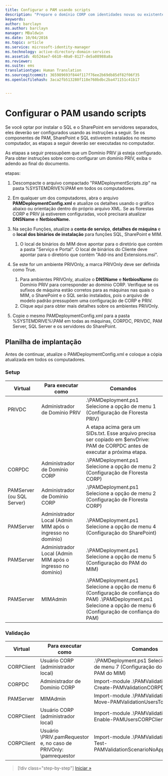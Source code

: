 ```yaml
---
title: Configurar o PAM usando scripts
description: "Prepare o domínio CORP com identidades novas ou existentes para serem gerenciadas pelo Privileged Identity Manager usando scripts"
keywords: 
author: barclayn
ms.author: barclayn
manager: MBaldwin
ms.date: 10/04/2016
ms.topic: article
ms.service: microsoft-identity-manager
ms.technology: active-directory-domain-services
ms.assetid: 4b524ae7-6610-40a0-8127-de5a08988a8a
ms.reviewer: 
ms.suite: ems
translationtype: Human Translation
ms.sourcegitcommit: 365989693f844f117f76ee2b69db85df82f06f35
ms.openlocfilehash: 3aca2fb513280f118e760bdbc2ba471151c41b17


---
```


# <a name="configure-pam-using-scripts"></a>Configurar o PAM usando scripts

Se você optar por instalar o SQL e o SharePoint em servidores separados, eles deverão ser configurados usando as instruções a seguir. Se os componentes de PAM, SharePoint e SQL estiverem instalados no mesmo computador, as etapas a seguir deverão ser executadas no computador.

As etapas a seguir pressupõem que um Domínio PRIV já esteja configurado. Para obter instruções sobre como configurar um domínio PRIV, exiba o adendo ao final do documento.

etapas:

1. Descompacte o arquivo compactado "PAMDeploymentScripts.zip" na pasta %SYSTEMDRIVE%\PAM em todos os computadores.
2. Em qualquer um dos computadores, abra o arquivo **PAMDeploymentConfig.xml** e atualize os detalhes usando o gráfico abaixo ou orientação dentro do próprio arquivo XML. Se as florestas CORP e PRIV já estiverem configuradas, você precisará atualizar **DNSName** e **NetbiosName.**
3. Na seção Funções, atualize a **conta de serviço**, **detalhes de máquina** e o **local dos binários de instalação** para funções SQL, SharePoint e MIM.
    1. O local de binários do MIM deve apontar para o diretório que contém a pasta "Serviço e Portal". O local de binários do Cliente deve apontar para o diretório que contém "Add-ins and Extensions.msi".

4. Se este for um ambiente PRIVOnly, a marca PRIVOnly deve ser definida como True.
    1. Para ambientes PRIVOnly, atualize o **DNSName** e **NetbiosName** do Domínio PRIV para corresponder ao domínio CORP. Verifique se os sufixos de máquina estão corretos para as máquinas nas quais o MIM, o SharePoint e o SQL serão instalados, pois o arquivo de modelo padrão pressupõem uma configuração de CORP e PRIV.
    2. Clique aqui para obter mais detalhes sobre os ambientes PRIVOnly.

5. Copie o mesmo PAMDeploymentConfig.xml para a pasta %SYSTEMDRIVE%\PAM em todas as máquinas, CORPDC, PRIVDC, PAM Server, SQL Server e os servidores do SharePoint.


## <a name="deployment-worksheet"></a>Planilha de implantação

Antes de continuar, atualize o PAMDeploymentConfig.xml e coloque a cópia atualizada em todos os computadores.

### <a name="setup"></a>Setup

|Virtual   | Para executar como   |Comandos   |
|---|---|---|
|  PRIVDC |Administrador de Domínio PRIV   | .\PAMDeployment.ps1 Selecione a opção de menu 1 (Configuração de Floresta PRIV)   |
|   |   |  A etapa acima gera um SIDs.txt. Esse arquivo precisa ser copiado em $envDrive: PAM de CORPDC antes de executar a próxima etapa. |
| CORPDC  |Administrador de Domínio CORP   | .\PAMDeployment.ps1 Selecione a opção de menu 2 (Configuração de Floresta CORP)   |
| PAMServer (ou SQL Server)   |Administrador de Domínio CORP   |  .\PAMDeployment.ps1 Selecione a opção de menu 2 (Configuração de Floresta CORP)  |
|  PAMServer |  Administrador Local (Admin MIM após o ingresso no domínio) |  .\PAMDeployment.ps1 Selecione a opção de menu 4 (Configuração do SharePoint)  |
| PAMServer  | Administrador Local (Admin MIM após o ingresso no domínio)  | .\PAMDeployment.ps1 Selecione a opção de menu 5 (Configuração do PAM do MIM)   |
|  PAMServer |MIMAdmin   | .\PAMDeployment.ps1 Selecione a opção de menu 6 (Configuração de confiança do PAM) .\PAMDeployment.ps1 Selecione a opção de menu 6 (Configuração de confiança do PAM) |

### <a name="validation"></a>Validação

|  Virtual | Para executar como   | Comandos   |
|---|---|---|
| CORPClient  | Usuário CORP (administrador local)  |   .\PAMDeployment.ps1 Selecione a opção de menu 7 (Configuração do Cliente do PAM do MIM)  |
| CORPDC  | Administrador de Domínio CORP   | Import-module .\PAMValidation.psm1; Create-PAMValidationCORPDCConfig   |
| PAMServer   | MIMAdmin  | Import-module .\PAMValidation.psm1; Move-PAMValidationUsersToPAM  |
| CORPClient  | Usuário CORP (administrador local)   |   Import-module .\PAMValidation.psm1; Enable-PAMUsersCORPClientRemote |
|  CORPClient | <PRIV>Usuário \PRIV.pamRequestor e, no caso de PRIVOnly: <CORP>\pamrequestor   | Import-module .\PAMValidation.psm1; Test-PAMValidationScenarioNoApprovalRequest  |


>[!div class="step-by-step"]
[Iniciar »](sp1-step1-configuring-priv-domain.md)



<!--HONumber=Nov16_HO2-->


